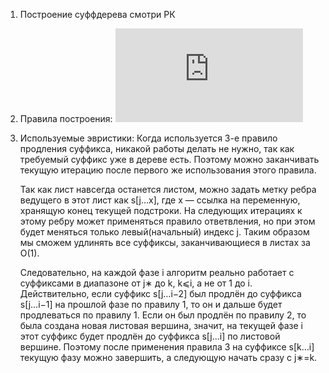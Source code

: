 1) Построение суффдерева смотри РК
2) Правила построения:
	![alt text](https://fastpic.ru/fullview/111/2019/1106/25d301b2c62e33bfff619f814ca895c8.png.html)
3) Используемые эвристики:
	Когда используется 3-е правило продления суффикса, никакой работы делать не нужно, так как требуемый суффикс уже в дереве есть. Поэтому можно заканчивать текущую итерацию после первого же использования этого правила.

	Так как лист навсегда останется листом, можно задать метку ребра ведущего в этот лист как s[j…x], где x — ссылка на переменную, хранящую конец текущей подстроки. На следующих итерациях к этому ребру может применяться правило ответвления, но при этом будет меняться только левый(начальный) индекс j. Таким образом мы сможем удлинять все суффиксы, заканчивающиеся в листах за O(1).

	Следовательно, на каждой фазе i алгоритм реально работает с суффиксами в диапазоне от j∗ до k, k⩽i, а не от 1 до i. Действительно, если суффикс s[j…i−2] был продлён до суффикса s[j…i−1] на прошлой фазе по правилу 1, то он и дальше будет продлеваться по правилу 1. Если он был продлён по правилу 2, то была создана новая листовая вершина, значит, на текущей фазе i этот суффикс будет продлён до суффикса s[j…i] по листовой вершине. Поэтому после применения правила 3 на суффиксе s[k…i] текущую фазу можно завершить, а следующую начать сразу с j∗=k.